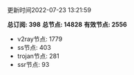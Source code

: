 更新时间2022-07-23 13:21:59

**总订阅: 398**
**总节点: 14828**
**有效节点: 2556**
- v2ray节点: 1779
- ss节点: 403
- trojan节点: 281
- ssr节点: 93
